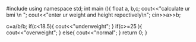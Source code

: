 #include<iostream>
  using namespace std;
  int main (){
  float a, b,c;
  cout<<"calculate ur bmi \n ";
   cout<<"enter ur weight and height repectively\n";
  cin>>a>>b;
  
  c=a/b/b;
  if(c<18.5){
              cout<<"underweight";
                     }
   if(c>=25 ){
  cout<<"overweight";
  }
  else{
  cout<<"normal";
  }
  return 0;
  }
  
